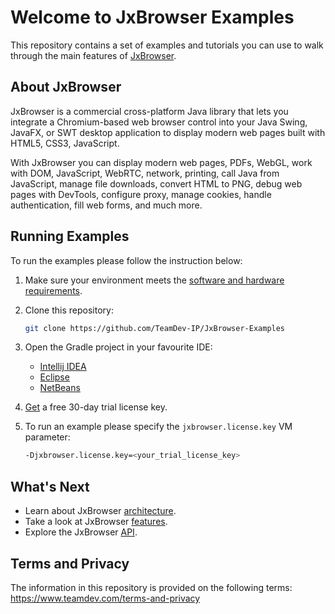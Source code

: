 # Welcome to JxBrowser Examples

This repository contains a set of examples and tutorials you can use to walk through the main features of [JxBrowser](https://www.teamdev.com/jxbrowser).

## About JxBrowser

JxBrowser is a commercial cross-platform Java library that lets you integrate a Chromium-based web browser control into your Java Swing, JavaFX, or SWT desktop application to display modern web pages built with HTML5, CSS3, JavaScript.

With JxBrowser you can display modern web pages, PDFs, WebGL, work with DOM, JavaScript, WebRTC, network, printing, call Java from JavaScript, manage file downloads, convert HTML to PNG, debug web pages with DevTools, configure proxy, manage cookies, handle authentication, fill web forms, and much more.

## Running Examples

To run the examples please follow the instruction below:

1. Make sure your environment meets the
   [software and hardware requirements][requirements].

2. Clone this repository:
    ```bash
    git clone https://github.com/TeamDev-IP/JxBrowser-Examples
    ```
3. Open the Gradle project in your favourite IDE:
   - [Intellij IDEA][idea]
   - [Eclipse][eclipse]
   - [NetBeans][netbeans]

4. [Get][get-evaluation] a free 30-day trial license key.

5. To run an example please specify the `jxbrowser.license.key` VM parameter:
    ```bash
    -Djxbrowser.license.key=<your_trial_license_key>
    ```
 
## What's Next

- Learn about JxBrowser [architecture](https://jxbrowser-support.teamdev.com/docs/guides/introduction/architecture.html).
- Take a look at JxBrowser [features](https://jxbrowser-support.teamdev.com/docs/guides/engine.html).
- Explore the JxBrowser [API](https://jxbrowser-support.teamdev.com/docs/reference/).


## Terms and Privacy

The information in this repository is provided on the following terms: https://www.teamdev.com/terms-and-privacy


[requirements]: https://jxbrowser-support.teamdev.com/docs/guides/introduction/requirements.html
[idea]: https://www.jetbrains.com/help/idea/gradle.html#gradle_import
[eclipse]: https://marketplace.eclipse.org/content/buildship-gradle-integration#group-details
[netbeans]: https://netbeans.org/features/java/build-tools.html
[get-evaluation]: https://www.teamdev.com/jxbrowser#evaluate